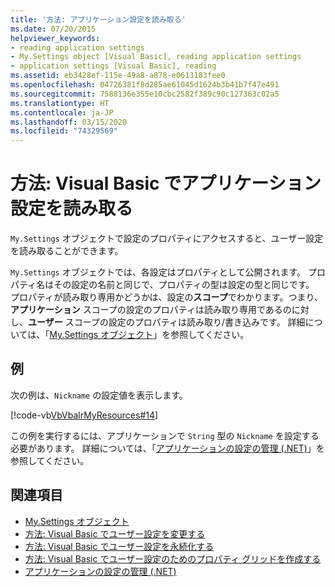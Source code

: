 ```yaml
---
title: '方法: アプリケーション設定を読み取る'
ms.date: 07/20/2015
helpviewer_keywords:
- reading application settings
- My.Settings object [Visual Basic], reading application settings
- application settings [Visual Basic], reading
ms.assetid: eb3428ef-115e-49a8-a878-e0613183fee0
ms.openlocfilehash: 04726381f8d285ae61045d1624b3b41b7f47e491
ms.sourcegitcommit: 7588136e355e10cbc2582f389c90c127363c02a5
ms.translationtype: HT
ms.contentlocale: ja-JP
ms.lasthandoff: 03/15/2020
ms.locfileid: "74329569"
---
```

# <a name="how-to-read-application-settings-in-visual-basic"></a>方法: Visual Basic でアプリケーション設定を読み取る

`My.Settings` オブジェクトで設定のプロパティにアクセスすると、ユーザー設定を読み取ることができます。  
  
 `My.Settings` オブジェクトでは、各設定はプロパティとして公開されます。 プロパティ名はその設定の名前と同じで、プロパティの型は設定の型と同じです。 プロパティが読み取り専用かどうかは、設定の**スコープ**でわかります。つまり、**アプリケーション** スコープの設定のプロパティは読み取り専用であるのに対し、**ユーザー** スコープの設定のプロパティは読み取り/書き込みです。 詳細については、「[My.Settings オブジェクト](../../../../visual-basic/language-reference/objects/my-settings-object.md)」を参照してください。  
  
## <a name="example"></a>例  

 次の例は、`Nickname` の設定値を表示します。  
  
 [!code-vb[VbVbalrMyResources#14](~/samples/snippets/visualbasic/VS_Snippets_VBCSharp/VbVbalrMyResources/VB/Form1.vb#14)]  
  
 この例を実行するには、アプリケーションで `String` 型の `Nickname` を設定する必要があります。 詳細については、「[アプリケーションの設定の管理 (.NET)](/visualstudio/ide/managing-application-settings-dotnet)」を参照してください。  
  
## <a name="see-also"></a>関連項目

- [My.Settings オブジェクト](../../../../visual-basic/language-reference/objects/my-settings-object.md)
- [方法: Visual Basic でユーザー設定を変更する](../../../../visual-basic/developing-apps/programming/app-settings/how-to-change-user-settings.md)
- [方法: Visual Basic でユーザー設定を永続化する](../../../../visual-basic/developing-apps/programming/app-settings/how-to-persist-user-settings.md)
- [方法: Visual Basic でユーザー設定のためのプロパティ グリッドを作成する](../../../../visual-basic/developing-apps/programming/app-settings/how-to-create-property-grids-for-user-settings.md)
- [アプリケーションの設定の管理 (.NET)](/visualstudio/ide/managing-application-settings-dotnet)
